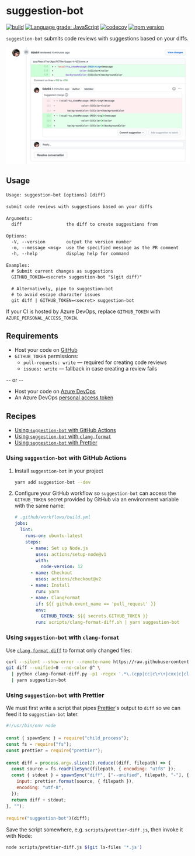 # suggestion-bot

[![build](https://github.com/tido64/suggestion-bot/actions/workflows/build.yml/badge.svg)](https://github.com/tido64/suggestion-bot/actions/workflows/build.yml)
[![Language grade: JavaScript](https://img.shields.io/lgtm/grade/javascript/g/tido64/suggestion-bot.svg?logo=lgtm&logoWidth=18)](https://lgtm.com/projects/g/tido64/suggestion-bot/context:javascript)
[![codecov](https://codecov.io/gh/tido64/suggestion-bot/branch/trunk/graph/badge.svg)](https://codecov.io/gh/tido64/suggestion-bot)
[![npm version](https://img.shields.io/npm/v/suggestion-bot)](https://www.npmjs.com/package/suggestion-bot)

`suggestion-bot` submits code reviews with suggestions based on your diffs.

![screenshot of code review with suggestions](docs/screenshot.png)

## Usage

```
Usage: suggestion-bot [options] [diff]

submit code reviews with suggestions based on your diffs

Arguments:
  diff                 the diff to create suggestions from

Options:
  -V, --version        output the version number
  -m, --message <msg>  use the specified message as the PR comment
  -h, --help           display help for command

Examples:
  # Submit current changes as suggestions
  GITHUB_TOKEN=<secret> suggestion-bot "$(git diff)"

  # Alternatively, pipe to suggestion-bot
  # to avoid escape character issues
  git diff | GITHUB_TOKEN=<secret> suggestion-bot
```

If your CI is hosted by Azure DevOps, replace `GITHUB_TOKEN` with
`AZURE_PERSONAL_ACCESS_TOKEN`.

## Requirements

- Host your code on [GitHub](https://github.com/)
- `GITHUB_TOKEN` permissions:
  - `pull-requests: write` — required for creating code reviews
  - `issues: write` — fallback in case creating a review fails

-- or --

- Host your code on [Azure DevOps](https://dev.azure.com/)
- An Azure DevOps
  [personal access token](https://docs.microsoft.com/en-us/azure/devops/organizations/accounts/use-personal-access-tokens-to-authenticate?view=azure-devops&tabs=preview-page)

## Recipes

- [Using `suggestion-bot` with GitHub Actions](#using-suggestion-bot-with-github-actions)
- [Using `suggestion-bot` with `clang-format`](#using-suggestion-bot-with-clang-format)
- [Using `suggestion-bot` with Prettier](#using-suggestion-bot-with-prettier)

### Using `suggestion-bot` with GitHub Actions

1. Install `suggestion-bot` in your project

   ```sh
   yarn add suggestion-bot --dev
   ```

2. Configure your GitHub workflow so `suggestion-bot` can access the
   `GITHUB_TOKEN` secret provided by GitHub via an environment variable with the
   same name:

   ```yaml
   # .github/workflows/build.yml
   jobs:
     lint:
       runs-on: ubuntu-latest
       steps:
         - name: Set up Node.js
           uses: actions/setup-node@v1
           with:
             node-version: 12
         - name: Checkout
           uses: actions/checkout@v2
         - name: Install
           run: yarn
         - name: ClangFormat
           if: ${{ github.event_name == 'pull_request' }}
           env:
             GITHUB_TOKEN: ${{ secrets.GITHUB_TOKEN }}
           run: scripts/clang-format-diff.sh | yarn suggestion-bot
   ```

### Using `suggestion-bot` with `clang-format`

Use
[`clang-format-diff`](https://clang.llvm.org/docs/ClangFormat.html#script-for-patch-reformatting)
to format only changed files:

```sh
curl --silent --show-error --remote-name https://raw.githubusercontent.com/llvm/llvm-project/release/10.x/clang/tools/clang-format/clang-format-diff.py
git diff --unified=0 --no-color @^ \
  | python clang-format-diff.py -p1 -regex '.*\.(cpp|cc|c\+\+|cxx|c|cl|h|hh|hpp|m|mm|inc)' -sort-includes \
  | yarn suggestion-bot
```

### Using `suggestion-bot` with Prettier

We must first write a script that pipes [Prettier](https://prettier.io/)'s
output to `diff` so we can feed it to `suggestion-bot` later.

```js
#!/usr/bin/env node

const { spawnSync } = require("child_process");
const fs = require("fs");
const prettier = require("prettier");

const diff = process.argv.slice(2).reduce((diff, filepath) => {
  const source = fs.readFileSync(filepath, { encoding: "utf8" });
  const { stdout } = spawnSync("diff", ["--unified", filepath, "-"], {
    input: prettier.format(source, { filepath }),
    encoding: "utf-8",
  });
  return diff + stdout;
}, "");

require("suggestion-bot")(diff);
```

Save the script somewhere, e.g. `scripts/prettier-diff.js`, then invoke it with
Node:

```sh
node scripts/prettier-diff.js $(git ls-files '*.js')
```
